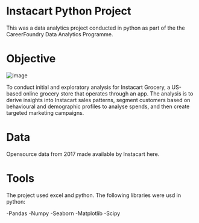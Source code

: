 # Instacart Python Project
This was a data analytics project conducted in python as part of the the CareerFoundry Data Analytics Programme.

# Objective
![image](https://github.com/7Ankit77/PythonInstacart/assets/133850427/83bafdd5-26b8-4cf4-a67c-e6642af2c122)

To conduct initial and exploratory analysis for Instacart Grocery, a US-based online grocery store that operates through an app. The analysis is to derive insights into Instacart sales patterns, segment customers based on behavioural and demographic profiles to analyse spends, and then create targeted marketing campaigns.

# Data
Opensource data from 2017 made available by Instacart here.

# Tools
The project used excel and python. The following libraries were usd in python:

-Pandas
-Numpy
-Seaborn
-Matplotlib
-Scipy
